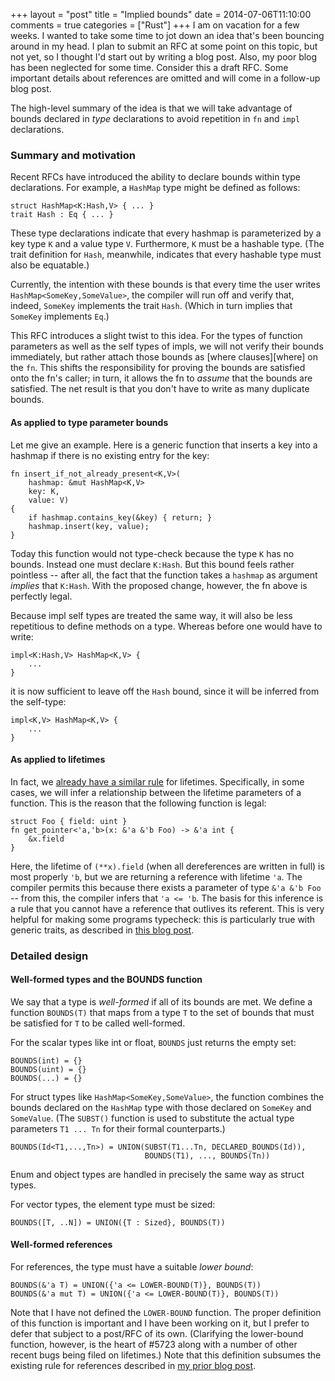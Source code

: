 +++
layout = "post"
title = "Implied bounds"
date = 2014-07-06T11:10:00
comments = true
categories = ["Rust"]
+++
I am on vacation for a few weeks. I wanted to take some time to jot
down an idea that's been bouncing around in my head. I plan to submit
an RFC at some point on this topic, but not yet, so I thought I'd
start out by writing a blog post. Also, my poor blog has been
neglected for some time. Consider this a draft RFC. Some important
details about references are omitted and will come in a follow-up blog
post.

The high-level summary of the idea is that we will take advantage of
bounds declared in *type* declarations to avoid repetition in `fn` and
`impl` declarations.

<!-- more -->

### Summary and motivation

Recent RFCs have introduced the ability to declare bounds within type
declarations. For example, a `HashMap` type might be defined as
follows:

    struct HashMap<K:Hash,V> { ... }
    trait Hash : Eq { ... }

These type declarations indicate that every hashmap is parameterized
by a key type `K` and a value type `V`. Furthermore, `K` must be a
hashable type. (The trait definition for `Hash`, meanwhile, indicates
that every hashable type must also be equatable.)

Currently, the intention with these bounds is that every time the user
writes `HashMap<SomeKey,SomeValue>`, the compiler will run off and
verify that, indeed, `SomeKey` implements the trait `Hash`. (Which in
turn implies that `SomeKey` implements `Eq`.)

This RFC introduces a slight twist to this idea. For the types of
function parameters as well as the self types of impls, we will not
verify their bounds immediately, but rather attach those bounds as
[where clauses][where] on the `fn`. This shifts the responsibility for
proving the bounds are satisfied onto the fn's caller; in turn, it
allows the fn to *assume* that the bounds are satisfied. The net
result is that you don't have to write as many duplicate bounds.

#### As applied to type parameter bounds    
    
Let me give an example. Here is a generic function that inserts a key
into a hashmap if there is no existing entry for the key:

    fn insert_if_not_already_present<K,V>(
        hashmap: &mut HashMap<K,V>
        key: K,
        value: V)
    {
        if hashmap.contains_key(&key) { return; }
        hashmap.insert(key, value);
    }
    
Today this function would not type-check because the type `K` has no
bounds. Instead one must declare `K:Hash`. But this bound feels rather
pointless -- after all, the fact that the function takes a `hashmap`
as argument *implies* that `K:Hash`. With the proposed change,
however, the fn above is perfectly legal.

Because impl self types are treated the same way, it will also be less
repetitious to define methods on a type. Whereas before one would
have to write:

    impl<K:Hash,V> HashMap<K,V> {
        ...
    }
    
it is now sufficient to leave off the `Hash` bound, since it will be
inferred from the self-type:

    impl<K,V> HashMap<K,V> {
        ...
    }
    
#### As applied to lifetimes    

In fact, we [already have a similar rule][lt] for
lifetimes. Specifically, in some cases, we will infer a relationship
between the lifetime parameters of a function. This is the reason that
the following function is legal:

    struct Foo { field: uint }
    fn get_pointer<'a,'b>(x: &'a &'b Foo) -> &'a int {
        &x.field
    }

Here, the lifetime of `(**x).field` (when all dereferences are written
in full) is most properly `'b`, but we are returning a reference with
lifetime `'a`. The compiler permits this because there exists a
parameter of type `&'a &'b Foo` -- from this, the compiler infers that
`'a <= 'b`. The basis for this inference is a rule that you cannot
have a reference that outlives its referent. This is very helpful for
making some programs typecheck: this is particularly true with generic
traits, as described in [this blog post][lt].

### Detailed design

#### Well-formed types and the BOUNDS function

We say that a type is *well-formed* if all of its bounds are met.  We
define a function `BOUNDS(T)` that maps from a type `T` to the set of
bounds that must be satisfied for `T` to be called well-formed.

For the scalar types like int or float, `BOUNDS` just returns the
empty set:

    BOUNDS(int) = {}
    BOUNDS(uint) = {}
    BOUNDS(...) = {}
    
For struct types like `HashMap<SomeKey,SomeValue>`, the function
combines the bounds declared on the `HashMap` type with those declared
on `SomeKey` and `SomeValue`. (The `SUBST()` function is used to
substitute the actual type parameters `T1 ... Tn` for their formal
counterparts.)
    
    BOUNDS(Id<T1,...,Tn>) = UNION(SUBST(T1...Tn, DECLARED_BOUNDS(Id)),
                                  BOUNDS(T1), ..., BOUNDS(Tn))

Enum and object types are handled in precisely the same way as struct
types.

For vector types, the element type must be sized:

    BOUNDS([T, ..N]) = UNION({T : Sized}, BOUNDS(T))

#### Well-formed references

For references, the type must have a suitable *lower bound*:

    BOUNDS(&'a T) = UNION({'a <= LOWER-BOUND(T)}, BOUNDS(T))
    BOUNDS(&'a mut T) = UNION({'a <= LOWER-BOUND(T)}, BOUNDS(T))

Note that I have not defined the `LOWER-BOUND` function. The proper
definition of this function is important and I have been working on
it, but I prefer to defer that subject to a post/RFC of its own.
(Clarifying the lower-bound function, however, is the heart of #5723
along with a number of other recent bugs being filed on lifetimes.)
Note that this definition subsumes the existing rule for references
described in [my prior blog post][lt].



[lt]: http://smallcultfollowing.com/babysteps/blog/2013/04/04/nested-lifetimes/
